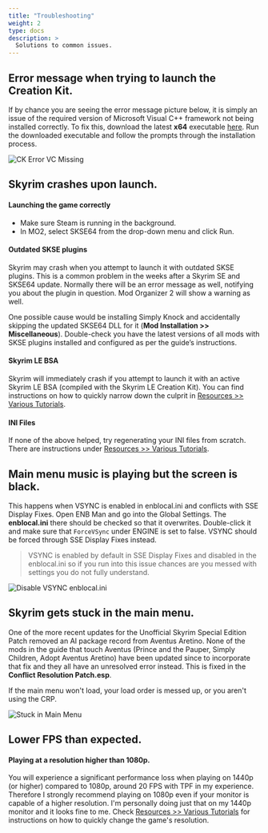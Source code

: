 ```yaml
---
title: "Troubleshooting"
weight: 2
type: docs
description: >
  Solutions to common issues.
---
```


## Error message when trying to launch the Creation Kit.

If by chance you are seeing the error message picture below, it is simply an issue of the required version of Microsoft Visual C++  framework not being installed correctly. To fix this, download the latest **x64** executable [here](https://support.microsoft.com/en-us/help/2977003/the-latest-supported-visual-c-downloads). Run the downloaded executable and follow the prompts through the installation process.

![CK Error VC Missing](/Pictures/faq/ck_error_vc_missing.jpg)

## Skyrim crashes upon launch.

#### Launching the game correctly

- Make sure Steam is running in the background.
- In MO2, select SKSE64 from the drop-down menu and click Run.

#### Outdated SKSE plugins

Skyrim may crash when you attempt to launch it with outdated SKSE plugins. This is a common problem in the weeks after a Skyrim SE and SKSE64 update. Normally there will be an error message as well, notifying you about the plugin in question. Mod Organizer 2 will show a warning as well.

One possible cause would be installing Simply Knock and accidentally skipping the updated SKSE64 DLL for it (**Mod Installation >> Miscellaneous**). Double-check you have the latest versions of all mods with SKSE plugins installed and configured as per the guide’s instructions.

#### Skyrim LE BSA

Skyrim will immediately crash if you attempt to launch it with an active Skyrim LE BSA (compiled with the Skyrim LE Creation Kit). You can find instructions on how to quickly narrow down the culprit in [Resources >> Various Tutorials](/skyrim-se/guide-resources/various-tutorials/).

#### INI Files

If none of the above helped, try regenerating your INI files from scratch. There are instructions under [Resources >> Various Tutorials](/skyrim-se/guide-resources/various-tutorials/).

## Main menu music is playing but the screen is black.

This happens when VSYNC is enabled in enblocal.ini and conflicts with SSE Display Fixes. Open ENB Man and go into the Global Settings. The **enblocal.ini** there should be checked so that it overwrites. Double-click it and make sure that `ForceVSync` under ENGINE is set to false. VSYNC should be forced through SSE Display Fixes instead.

> VSYNC is enabled by default in SSE Display Fixes and disabled in the enblocal.ini so if you run into this issue chances are you messed with settings you do not fully understand.

![Disable VSYNC enblocal.ini](/Pictures/appendix/disable-vsync-enb-man.png)

## Skyrim gets stuck in the main menu.

One of the more recent updates for the Unofficial Skyrim Special Edition Patch removed an AI package record from Aventus Aretino. None of the mods in the guide that touch Aventus (Prince and the Pauper, Simply Children, Adopt Aventus Aretino) have been updated since to incorporate that fix and they all have an unresolved error instead. This is fixed in the **Conflict Resolution Patch.esp**.

If the main menu won't load, your load order is messed up, or you aren't using the CRP.

![Stuck in Main Menu](/Pictures/faq/stuck_in_main_menu.jpg)

## Lower FPS than expected.

#### Playing at a resolution higher than 1080p.

You will experience a significant performance loss when playing on 1440p (or higher) compared to 1080p, around 20 FPS with TPF in my experience. Therefore I strongly recommend playing on 1080p even if your monitor is capable of a higher resolution. I'm personally doing just that on my 1440p monitor and it looks fine to me. Check [Resources >> Various Tutorials](/skyrim-se/guide-resources/various-tutorials/) for instructions on how to quickly change the game's resolution.